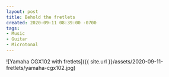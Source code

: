 ```yaml
---
layout: post
title: Behold the fretlets
created: 2020-09-11 08:39:00 -0700
tags:
- Music
- Guitar
- Microtonal
---
```

![Yamaha CGX102 with fretlets]({{ site.url }}/assets/2020-09-11-fretlets/yamaha-cgx102.jpg)
